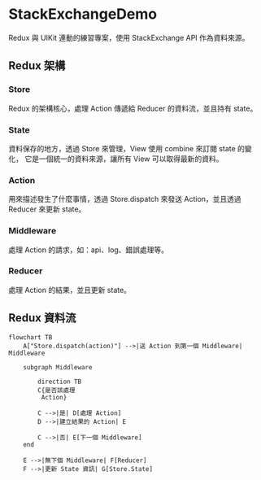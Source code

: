 # StackExchangeDemo

Redux 與 UIKit 連動的練習專案，使用 StackExchange API 作為資料來源。

## Redux 架構

### Store

Redux 的架構核心，處理 Action 傳遞給 Reducer 的資料流，並且持有 state。

### State

資料保存的地方，透過 Store 來管理，View 使用 combine 來訂閱 state 的變化，
它是一個統一的資料來源，讓所有 View 可以取得最新的資料。

### Action

用來描述發生了什麼事情，透過 Store.dispatch 來發送 Action，並且透過 Reducer 來更新 state。

### Middleware

處理 Action 的請求，如：api、log、錯誤處理等。

### Reducer

處理 Action 的結果，並且更新 state。

## Redux 資料流

```mermaid
flowchart TB
    A["Store.dispatch(action)"] -->|送 Action 到第一個 Middleware| Middleware

    subgraph Middleware

        direction TB
        C{是否該處理
         Action}

        C -->|是| D[處理 Action]
        D -->|建立結果的 Action| E
        
        C -->|否| E[下一個 Middleware]
    end
    
    E -->|無下個 Middleware| F[Reducer]
    F -->|更新 State 資訊| G[Store.State]

```